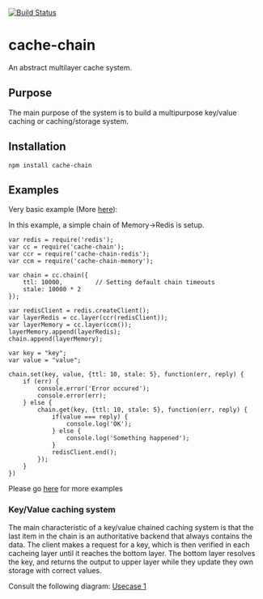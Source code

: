 [![Build Status](https://travis-ci.org/akayami/cache-chain.svg?branch=master)](https://travis-ci.org/akayami/cache-chain)

# cache-chain
An abstract multilayer cache system.

## Purpose
The main purpose of the system is to build a multipurpose key/value caching or caching/storage system.

## Installation

```
npm install cache-chain
```

## Examples

Very basic example (More [here](https://github.com/akayami/cache-chain-examples)):

In this example, a simple chain of Memory->Redis is setup.

```
var redis = require('redis');
var cc = require('cache-chain');
var ccr = require('cache-chain-redis');
var ccm = require('cache-chain-memory');

var chain = cc.chain({
	ttl: 10000,			// Setting default chain timeouts
	stale: 10000 * 2
});

var redisClient = redis.createClient();
var layerRedis = cc.layer(ccr(redisClient));
var layerMemory = cc.layer(ccm());
layerMemory.append(layerRedis);
chain.append(layerMemory);

var key = "key";
var value = "value";

chain.set(key, value, {ttl: 10, stale: 5}, function(err, reply) {
	if (err) {
		console.error('Error occured');
		console.error(err);
	} else {
		chain.get(key, {ttl: 10, stale: 5}, function(err, reply) {
			if(value === reply) {
				console.log('OK');
			} else {
				console.log('Something happened');
			}
			redisClient.end();
		});
	}
})
```

Please go [here](https://github.com/akayami/cache-chain-examples) for more examples


### Key/Value caching system

The main characteristic of a key/value chained caching system is that the last item in the chain is an authoritative backend that always contains the data. The client makes a request for a key, which is then verified in each cacheing layer until it reaches the bottom layer. The bottom layer resolves the key, and returns the output to upper layer while they update they own storage with correct values.

Consult the following diagram:
[Usecase 1](https://docs.google.com/drawings/d/1nh694sgPjEO1g7CagnQgC61gMwacge9PyaXPGMYSZjk/edit?usp=sharing)

